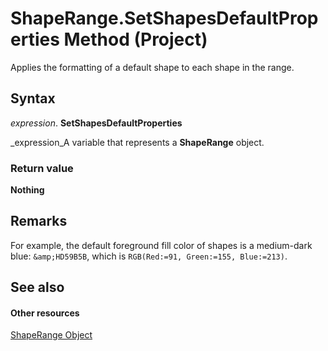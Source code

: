 
# ShapeRange.SetShapesDefaultProperties Method (Project)
Applies the formatting of a default shape to each shape in the range.

## Syntax

 _expression_. **SetShapesDefaultProperties**

 _expression_A variable that represents a  **ShapeRange** object.


### Return value

 **Nothing**


## Remarks

For example, the default foreground fill color of shapes is a medium-dark blue:  `&amp;HD59B5B`, which is  `RGB(Red:=91, Green:=155, Blue:=213)`.


## See also


#### Other resources


 [ShapeRange Object](315031aa-4b8c-424b-26e7-ce15897beb05.md)
